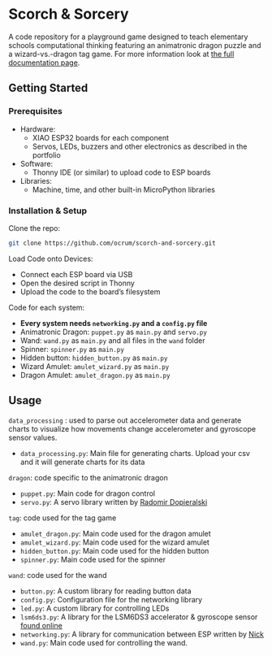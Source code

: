 # Scorch & Sorcery

A code repository for a playground game designed to teach elementary schools computational thinking featuring an animatronic dragon puzzle and a wizard-vs.-dragon tag game. For more information look at [the full documentation page](https://www.notion.so/15b656a7201080cab277ed366d993347?pvs=21).

## Getting Started

### **Prerequisites**

- Hardware:
    - XIAO ESP32 boards for each component
    - Servos, LEDs, buzzers and other electronics as described in the portfolio
- Software:
    - Thonny IDE (or similar) to upload code to ESP boards
- Libraries:
    - Machine, time, and other built-in MicroPython libraries

### **Installation & Setup**

Clone the repo:

```bash
git clone https://github.com/ocrum/scorch-and-sorcery.git 
```

Load Code onto Devices:

- Connect each ESP board via USB
- Open the desired script in Thonny
- Upload the code to the board’s filesystem

Code for each system:

- **Every system needs `networking.py` and a `config.py` file**
- Animatronic Dragon: `puppet.py` as `main.py` and `servo.py`
- Wand: `wand.py` as `main.py` and all files in the `wand` folder
- Spinner: `spinner.py` as `main.py`
- Hidden button: `hidden_button.py` as `main.py`
- Wizard Amulet: `amulet_wizard.py` as `main.py`
- Dragon Amulet: `amulet_dragon.py` as `main.py`

## Usage

`data_processing` : used to parse out accelerometer data and generate charts to visualize how movements change accelerometer and gyroscope sensor values.

- `data_processing.py`: Main file for generating charts. Upload your csv and it will generate charts for its data

`dragon`: code specific to the animatronic dragon

- `puppet.py`: Main code for dragon control
- `servo.py`: A servo library written by [Radomir Dopieralski](https://bitbucket.org/thesheep/micropython-servo)

`tag`: code used for the tag game

- `amulet_dragon.py`: Main code used for the dragon amulet
- `amulet_wizard.py`: Main code used for the wizard amulet
- `hidden_button.py`: Main code used for the hidden button
- `spinner.py`: Main code used for the spinner

`wand`: code used for the wand

- `button.py`: A custom library for reading button data
- `config.py`: Configuration file for the networking library
- `led.py`: A custom library for controlling LEDs
- `lsm6ds3.py`: A library for the LSM6DS3 accelerator & gyroscope sensor [found online](https://github.com/pimoroni/lsm6ds3-micropython)
- `networking.py`: A library for communication between ESP written by [Nick](https://github.com/tuftsceeo/Smart-System-Platform/tree/main)
- `wand.py`: Main code used for controlling the wand.